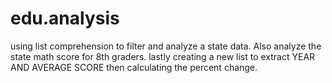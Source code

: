 # edu.analysis

using list comprehension to filter and analyze a state data. Also analyze the state math score for 8th graders. lastly creating a new list to extract YEAR AND AVERAGE SCORE then calculating the percent change.
